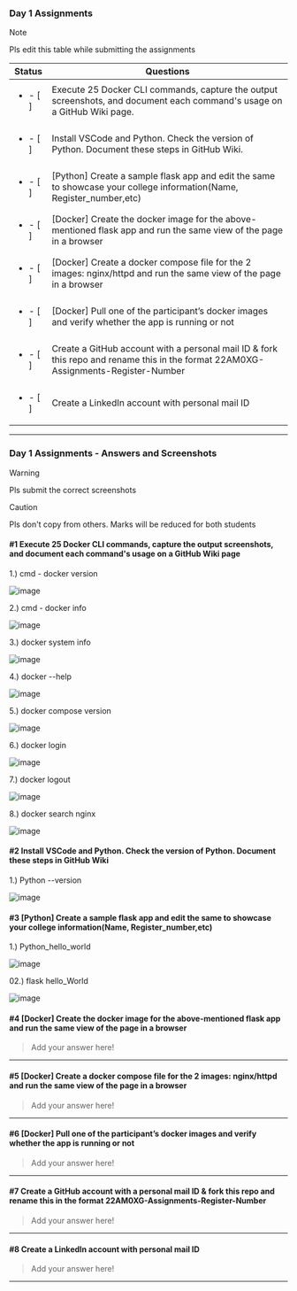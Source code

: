 ### Day 1 Assignments

> [!NOTE]
> Pls edit this table while submitting the assignments

| Status         | Questions     | 
|----------------|---------------|
| <ul><li>- [ ] </li></ul> | Execute 25 Docker CLI commands, capture the output screenshots, and document each command's usage on a GitHub Wiki page. |
| <ul><li>- [ ] </li></ul> | Install VSCode and Python. Check the version of Python. Document these steps in GitHub Wiki. |
| <ul><li>- [ ] </li></ul> | [Python] Create a sample flask app and edit the same to showcase your college information(Name, Register_number,etc) |
| <ul><li>- [ ] </li></ul> | [Docker] Create the docker image for the above-mentioned flask app and run the same view of the page in a browser |
| <ul><li>- [ ] </li></ul> | [Docker] Create a docker compose file for the 2 images: nginx/httpd and run the same view of the page in a browser |
| <ul><li>- [ ] </li></ul> | [Docker] Pull one of the participant’s docker images and verify whether the app is running or not  |
| <ul><li>- [ ] </li></ul> | Create a GitHub account with a personal mail ID & fork this repo and rename this in the format 22AM0XG-Assignments-Register-Number  |
| <ul><li>- [ ] </li></ul> | Create a LinkedIn account with personal mail ID  |

***

### Day 1 Assignments - Answers and Screenshots

> [!WARNING]
> Pls submit the correct screenshots

> [!CAUTION]
> Pls don't copy from others. Marks will be reduced for both students

#### #1 Execute 25 Docker CLI commands, capture the output screenshots, and document each command's usage on a GitHub Wiki page

1.) cmd - docker version

![image](https://github.com/user-attachments/assets/2a7f862b-2305-4935-a781-4e3a6d0cca2d)

2.) cmd - docker info

![image](https://github.com/user-attachments/assets/1c9cb42a-8911-47f3-828f-27ad9e2be3f3)

3.) docker system info

![image](https://github.com/user-attachments/assets/8bc9db65-4762-4a71-b298-1fe096e9a666)

4.) docker --help

![image](https://github.com/user-attachments/assets/b1dc097e-0fc9-480c-a879-b949eea735d7)

5.) docker compose version

![image](https://github.com/user-attachments/assets/d9edb938-d39e-404f-b33d-60beb3fc306c)

6.) docker login

![image](https://github.com/user-attachments/assets/a7aaa4e2-acc7-4a84-b890-40b6badbd4f4)

7.) docker logout

![image](https://github.com/user-attachments/assets/c921e221-4045-4f6b-85aa-86a9fd1f9288)

8.) docker search nginx

![image](https://github.com/user-attachments/assets/47d5ba5b-ff90-4140-808b-021564df6f2d)


#### #2 Install VSCode and Python. Check the version of Python. Document these steps in GitHub Wiki

1.) Python --version


![image](https://github.com/user-attachments/assets/63c17e00-6b3d-48ee-a274-3758d8616a8b)


#### #3 [Python] Create a sample flask app and edit the same to showcase your college information(Name, Register_number,etc)

1.) Python_hello_world

![image](https://github.com/user-attachments/assets/5f60d564-d68d-4e6d-b94a-cc8f834bea6e)

02.) flask hello_World

![image](https://github.com/user-attachments/assets/79b41506-0e52-4b7d-a71e-f75183d59884)



#### #4 [Docker] Create the docker image for the above-mentioned flask app and run the same view of the page in a browser
> Add your answer here!

***

#### #5 [Docker] Create a docker compose file for the 2 images: nginx/httpd and run the same view of the page in a browser
> Add your answer here!

***

#### #6 [Docker] Pull one of the participant’s docker images and verify whether the app is running or not
> Add your answer here!

***

#### #7 Create a GitHub account with a personal mail ID & fork this repo and rename this in the format 22AM0XG-Assignments-Register-Number
> Add your answer here!

***

#### #8 Create a LinkedIn account with personal mail ID
> Add your answer here!

***
